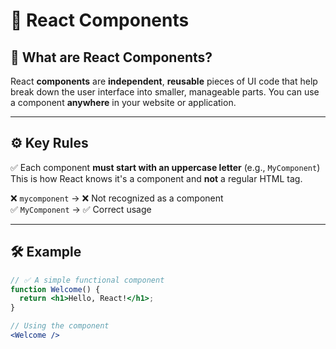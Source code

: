 # 🧩 React Components

## 📌 What are React Components?

React **components** are **independent**, **reusable** pieces of UI code that help break down the user interface into smaller, manageable parts. You can use a component **anywhere** in your website or application.

---

## ⚙️ Key Rules

✅ Each component **must start with an uppercase letter** (e.g., `MyComponent`)  
This is how React knows it's a component and **not** a regular HTML tag.

❌ `mycomponent` → ❌ Not recognized as a component  
✅ `MyComponent` → ✅ Correct usage

---

## 🛠️ Example

```jsx
// ✅ A simple functional component
function Welcome() {
  return <h1>Hello, React!</h1>;
}

// Using the component
<Welcome />
